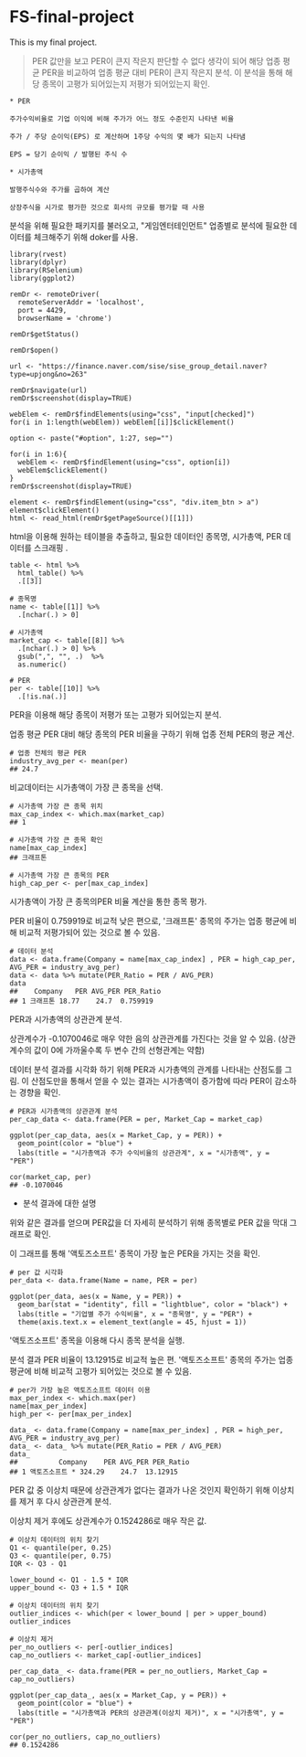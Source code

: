# FS-final-project

This is my final project.

>PER 값만을 보고 PER이 큰지 작은지 판단할 수 없다 생각이 되어 해당 업종 평균 PER을 비교하여 업종 평균 대비 PER이 큰지 작은지 분석.
이 분석을 통해 해당 종목이 고평가 되어있는지 저평가 되어있는지 확인.

```
* PER

주가수익비율로 기업 이익에 비해 주가가 어느 정도 수준인지 나타낸 비율

주가 / 주당 순이익(EPS) 로 계산하며 1주당 수익의 몇 배가 되는지 나타냄

EPS = 당기 순이익 / 발행된 주식 수
```

```
* 시가총액

발행주식수와 주가를 곱하여 계산

상장주식을 시가로 평가한 것으로 회사의 규모를 평가할 때 사용 
```


분석을 위해 필요한 패키지를 불러오고, "게임엔터테인먼트" 업종별로 분석에 필요한 데이터를 체크해주기 위해 doker를 사용.

```{r}
library(rvest)
library(dplyr)
library(RSelenium)
library(ggplot2)

remDr <- remoteDriver(
  remoteServerAddr = 'localhost', 
  port = 4429, 
  browserName = 'chrome') 

remDr$getStatus()

remDr$open()

url <- "https://finance.naver.com/sise/sise_group_detail.naver?type=upjong&no=263"

remDr$navigate(url)
remDr$screenshot(display=TRUE)

webElem <- remDr$findElements(using="css", "input[checked]")
for(i in 1:length(webElem)) webElem[[i]]$clickElement()

option <- paste("#option", 1:27, sep="")

for(i in 1:6){
  webElem <- remDr$findElement(using="css", option[i])
  webElem$clickElement()
}
remDr$screenshot(display=TRUE)

element <- remDr$findElement(using="css", "div.item_btn > a")
element$clickElement()
html <- read_html(remDr$getPageSource()[[1]])
```

html을 이용해 원하는 테이블을 추출하고, 필요한 데이터인 종목명, 시가총액, PER 데이터를 스크래핑 .
```{r}
table <- html %>% 
  html_table() %>% 
  .[[3]]

# 종목명
name <- table[[1]] %>% 
  .[nchar(.) > 0]
  
# 시가총액
market_cap <- table[[8]] %>% 
  .[nchar(.) > 0] %>% 
  gsub(",", "", .)  %>%
  as.numeric()
  
# PER
per <- table[[10]] %>% 
  .[!is.na(.)]
```

PER을 이용해 해당 종목이 저평가 또는 고평가 되어있는지 분석. 

업종 평균 PER 대비 해당 종목의 PER 비율을 구하기 위해 업종 전체 PER의 평균 계산.
``` {r}
# 업종 전체의 평균 PER
industry_avg_per <- mean(per)
## 24.7
```
비교데이터는 시가총액이 가장 큰 종목을 선택.
``` {r}
# 시가총액 가장 큰 종목 위치
max_cap_index <- which.max(market_cap)
## 1

# 시가총액 가장 큰 종목 확인
name[max_cap_index]
## 크래프톤

# 시가총액 가장 큰 종목의 PER
high_cap_per <- per[max_cap_index] 
```

시가총액이 가장 큰 종목의PER 비율 계산을 통한 종목 평가.

PER 비율이 0.759919로 비교적 낮은 편으로, '크래프톤' 종목의 주가는 업종 평균에 비해 비교적 저평가되어 있는 것으로 볼 수 있음.
``` {r}
# 데이터 분석
data <- data.frame(Company = name[max_cap_index] , PER = high_cap_per, AVG_PER = industry_avg_per)
data <- data %>% mutate(PER_Ratio = PER / AVG_PER)
data
##    Company   PER AVG_PER PER_Ratio
## 1 크래프톤 18.77    24.7  0.759919
```

PER과 시가총액의 상관관계 분석.

상관계수가 -0.1070046로 매우 약한 음의 상관관계를 가진다는 것을 알 수 있음. (상관계수의 값이 0에 가까울수록 두 변수 간의 선형관계는 약함)

데이터 분석 결과를 시각화 하기 위해 PER과 시가총액의 관계를 나타내는 산점도를 그림. 이 산점도만을 통해서 얻을 수 있는 결과는 시가총액이 증가함에 따라 PER이 감소하는 경향을 확인.

``` {r}
# PER과 시가총액의 상관관계 분석
per_cap_data <- data.frame(PER = per, Market_Cap = market_cap)

ggplot(per_cap_data, aes(x = Market_Cap, y = PER)) +
  geom_point(color = "blue") +
  labs(title = "시가총액과 주가 수익비율의 상관관계", x = "시가총액", y = "PER")

cor(market_cap, per)
## -0.1070046
```

* 분석 결과에 대한 설명




위와 같은 결과를 얻으며 PER값을 더 자세히 분석하기 위해 종목별로 PER 값을 막대 그래프로 확인.

이 그래프를 통해 '액토즈소프트' 종목이 가장 높은 PER을 가지는 것을 확인.

```{r}
# per 값 시각화
per_data <- data.frame(Name = name, PER = per)

ggplot(per_data, aes(x = Name, y = PER)) +
  geom_bar(stat = "identity", fill = "lightblue", color = "black") +
  labs(title = "기업별 주가 수익비율", x = "종목명", y = "PER") +
  theme(axis.text.x = element_text(angle = 45, hjust = 1))
```

'액토즈소프트' 종목을 이용해 다시 종목 분석을 실행.

분석 결과 PER 비율이 13.12915로 비교적 높은 편. '액토즈소프트' 종목의 주가는 업종 평균에 비해 비교적 고평가 되어있는 것으로 볼 수 있음.
```{r}
# per가 가장 높은 액토즈소프트 데이터 이용
max_per_index <- which.max(per)
name[max_per_index]
high_per <- per[max_per_index]

data_ <- data.frame(Company = name[max_per_index] , PER = high_per, AVG_PER = industry_avg_per)
data_ <- data_ %>% mutate(PER_Ratio = PER / AVG_PER)
data_
##          Company    PER AVG_PER PER_Ratio
## 1 액토즈소프트 * 324.29    24.7  13.12915
```

PER 값 중 이상치 때문에 상관관계가 없다는 결과가 나온 것인지 확인하기 위해 이상치를 제거 후 다시 상관관계 분석.

이상치 제거 후에도 상관계수가 0.1524286로 매우 작은 값.
```{r}
# 이상치 데이터의 위치 찾기
Q1 <- quantile(per, 0.25)
Q3 <- quantile(per, 0.75)
IQR <- Q3 - Q1

lower_bound <- Q1 - 1.5 * IQR
upper_bound <- Q3 + 1.5 * IQR

# 이상치 데이터의 위치 찾기
outlier_indices <- which(per < lower_bound | per > upper_bound)
outlier_indices

# 이상치 제거
per_no_outliers <- per[-outlier_indices]
cap_no_outliers <- market_cap[-outlier_indices]

per_cap_data_ <- data.frame(PER = per_no_outliers, Market_Cap = cap_no_outliers)

ggplot(per_cap_data_, aes(x = Market_Cap, y = PER)) +
  geom_point(color = "blue") +
  labs(title = "시가총액과 PER의 상관관계(이상치 제거)", x = "시가총액", y = "PER")

cor(per_no_outliers, cap_no_outliers)
## 0.1524286
```